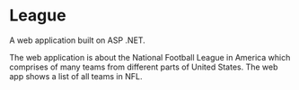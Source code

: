 # League
A web application built on ASP .NET.

The web application is about the National Football League in America which comprises of many teams from different parts of United States. The web app shows a list of all teams in NFL. 
